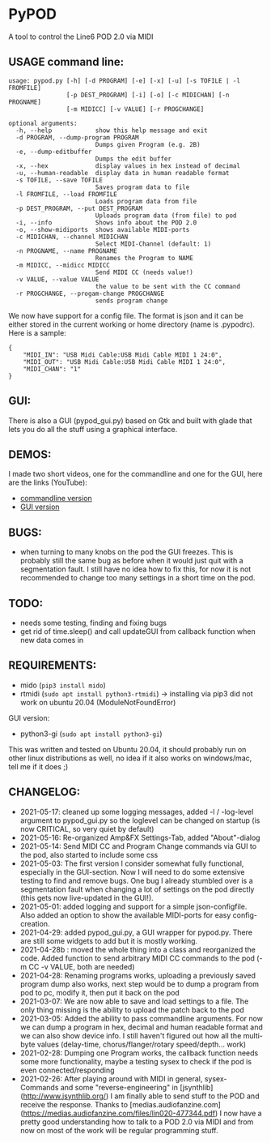 # PyPOD

A tool to control the Line6 POD 2.0 via MIDI

## USAGE command line:

    usage: pypod.py [-h] [-d PROGRAM] [-e] [-x] [-u] [-s TOFILE | -l FROMFILE]
                    [-p DEST_PROGRAM] [-i] [-o] [-c MIDICHAN] [-n PROGNAME]
                    [-m MIDICC] [-v VALUE] [-r PROGCHANGE]

    optional arguments:
      -h, --help            show this help message and exit
      -d PROGRAM, --dump-program PROGRAM
                            Dumps given Program (e.g. 2B)
      -e, --dump-editbuffer
                            Dumps the edit buffer
      -x, --hex             display values in hex instead of decimal
      -u, --human-readable  display data in human readable format
      -s TOFILE, --save TOFILE
                            Saves program data to file
      -l FROMFILE, --load FROMFILE
                            Loads program data from file
      -p DEST_PROGRAM, --put DEST_PROGRAM
                            Uploads program data (from file) to pod
      -i, --info            Shows info about the POD 2.0
      -o, --show-midiports  shows available MIDI-ports
      -c MIDICHAN, --channel MIDICHAN
                            Select MIDI-Channel (default: 1)
      -n PROGNAME, --name PROGNAME
                            Renames the Program to NAME
      -m MIDICC, --midicc MIDICC
                            Send MIDI CC (needs value!)
      -v VALUE, --value VALUE
                            the value to be sent with the CC command
      -r PROGCHANGE, --progam-change PROGCHANGE
                            sends program change

We now have support for a config file. The format is json and it can be either stored in the current working or home directory (name is .pypodrc). Here is a sample:

    {
        "MIDI_IN": "USB Midi Cable:USB Midi Cable MIDI 1 24:0",
        "MIDI_OUT": "USB Midi Cable:USB Midi Cable MIDI 1 24:0",
        "MIDI_CHAN": "1"
    }

## GUI:

There is also a GUI (pypod_gui.py) based on Gtk and built with glade that lets you do all
the stuff using a graphical interface.

## DEMOS:

I made two short videos, one for the commandline and one for the GUI, here are the links (YouTube):

* [commandline version](https://youtu.be/CrxVrib7MgY)
* [GUI version](https://youtu.be/lPLfrbN7K4w)

## BUGS:

* when turning to many knobs on the pod the GUI freezes. This is probably still the same bug as before when it would just quit with a segmentation fault. I still have no idea how to fix this, for now it is not recommended to change too many settings in a short time on the pod.

## TODO:

* needs some testing, finding and fixing bugs
* get rid of time.sleep() and call updateGUI from callback function when new data comes in

## REQUIREMENTS:

* mido (```pip3 install mido```)
* rtmidi (```sudo apt install python3-rtmidi```) -> installing via pip3 did not work on ubuntu 20.04 (ModuleNotFoundError)

GUI version:

* python3-gi (```sudo apt install python3-gi```)

This was written and tested on Ubuntu 20.04, it should probably run on other linux distributions as well, no idea if it also works on windows/mac, tell me if it does ;)

## CHANGELOG:

* 2021-05-17: cleaned up some logging messages, added -l / -log-level argument to pypod_gui.py so the loglevel can be changed on startup (is now CRITICAL, so very quiet by default)
* 2021-05-16: Re-organized Amp&FX Settings-Tab, added "About"-dialog
* 2021-05-14: Send MIDI CC and Program Change commands via GUI to the pod, also started to include some css
* 2021-05-03: The first version I consider somewhat fully functional, especially in the GUI-section. Now I will need to do some extensive testing to find and remove bugs. One bug I already stumbled over is a segmentation fault when changing a lot of settings on the pod directly (this gets now live-updated in the GUI!).
* 2021-05-01: added logging and support for a simple json-configfile. Also added an option to show the available MIDI-ports for easy config-creation.
* 2021-04-29: added pypod_gui.py, a GUI wrapper for pypod.py. There are still some widgets to add but it is mostly working.
* 2021-04-28b : moved the whole thing into a class and reorganized the code. Added function to send arbitrary MIDI CC commands to the pod (-m CC -v VALUE, both are needed)
* 2021-04-28: Renaming programs works, uploading a previously saved program dump also works, next step would be to dump a program from pod to pc, modify it, then put it back on the pod
* 2021-03-07: We are now able to save and load settings to a file. The only thing missing is the ability to upload the patch back to the pod
* 2021-03-05: Added the ability to pass commandline arguments. For now we can dump a program in hex, decimal and human readable format and we can also show device info. I still haven't figured out how all the multi-byte values (delay-time, chorus/flanger/rotary speed/depth... work)
* 2021-02-28: Dumping one Program works, the callback function needs some more functionality, maybe a testing sysex to check if the pod is even connected/responding
* 2021-02-26: After playing around with MIDI in general, sysex-Commands and some "reverse-engineering" in [jsynthlib] (http://www.jsynthlib.org/) I am finally able to send stuff to the POD and receive the response. Thanks to [medias.audiofanzine.com] (https://medias.audiofanzine.com/files/lin020-477344.pdf) I now have a pretty good understanding how to talk to a POD 2.0 via MIDI and from now on most of the work will be regular programming stuff.

